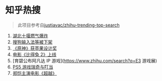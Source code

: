 # 知乎热搜

> 此项目参考自[justjavac/zhihu-trending-top-search](https://github.com/justjavac/zhihu-trending-top-search/blob/main/utils.ts)

<!-- BEGIN -->
  <!-- 最后更新时间:Tue Jun 15 2021 04:13:38 GMT+0000 (Coordinated Universal Time) -->
  1. [湖北十堰燃气爆炸](https://www.zhihu.com/search?q=十堰燃气爆炸)
1. [搜狗输入法等被下架](https://www.zhihu.com/search?q=输入法下架)
1. [《原神》获苹果设计奖](https://www.zhihu.com/search?q=原神)
1. [电影《比得兔 2》上线](https://www.zhihu.com/search?q=比得兔2)
1. [育碧公布阿凡达 IP 游戏](https://www.zhihu.com/search?q=E3 游戏展)
1. [PS5 游戏瑞奇与叮当](https://www.zhihu.com/search?q=瑞奇与叮当)
1. [郑恺主演电影《超越》](https://www.zhihu.com/search?q=郑恺)
  <!-- END -->